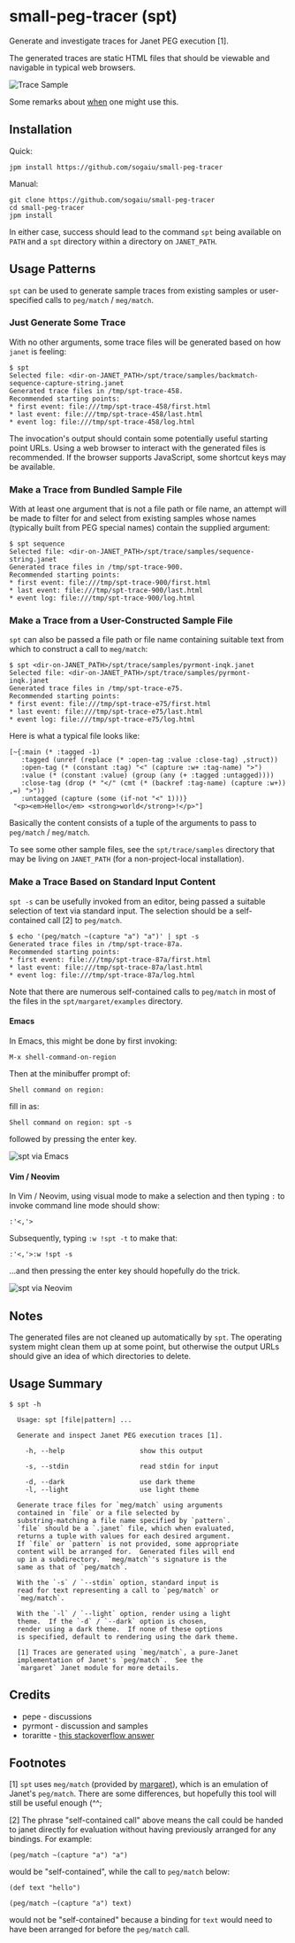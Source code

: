 # small-peg-tracer (spt)

Generate and investigate traces for Janet PEG execution [1].

The generated traces are static HTML files that should be viewable and
navigable in typical web browsers.

![Trace Sample](spt-trace-sample.png?raw=true "Trace Sample")

Some remarks about [when](doc/when.md) one might use this.

## Installation

Quick:

```
jpm install https://github.com/sogaiu/small-peg-tracer
```

Manual:

```
git clone https://github.com/sogaiu/small-peg-tracer
cd small-peg-tracer
jpm install
```

In either case, success should lead to the command `spt` being
available on `PATH` and a `spt` directory within a directory on
`JANET_PATH`.

## Usage Patterns

`spt` can be used to generate sample traces from existing samples or
user-specified calls to `peg/match` / `meg/match`.

### Just Generate Some Trace

With no other arguments, some trace files will be generated based on
how `janet` is feeling:

```
$ spt
Selected file: <dir-on-JANET_PATH>/spt/trace/samples/backmatch-sequence-capture-string.janet
Generated trace files in /tmp/spt-trace-458.
Recommended starting points:
* first event: file:///tmp/spt-trace-458/first.html
* last event: file:///tmp/spt-trace-458/last.html
* event log: file:///tmp/spt-trace-458/log.html
```

The invocation's output should contain some potentially useful
starting point URLs.  Using a web browser to interact with the
generated files is recommended.  If the browser supports JavaScript,
some shortcut keys may be available.

### Make a Trace from Bundled Sample File

With at least one argument that is not a file path or file name, an
attempt will be made to filter for and select from existing samples
whose names (typically built from PEG special names) contain the
supplied argument:

```
$ spt sequence
Selected file: <dir-on-JANET_PATH>/spt/trace/samples/sequence-string.janet
Generated trace files in /tmp/spt-trace-900.
Recommended starting points:
* first event: file:///tmp/spt-trace-900/first.html
* last event: file:///tmp/spt-trace-900/last.html
* event log: file:///tmp/spt-trace-900/log.html
```

### Make a Trace from a User-Constructed Sample File

`spt` can also be passed a file path or file name containing suitable
text from which to construct a call to `meg/match`:

```
$ spt <dir-on-JANET_PATH>/spt/trace/samples/pyrmont-inqk.janet
Selected file: <dir-on-JANET_PATH>/spt/trace/samples/pyrmont-inqk.janet
Generated trace files in /tmp/spt-trace-e75.
Recommended starting points:
* first event: file:///tmp/spt-trace-e75/first.html
* last event: file:///tmp/spt-trace-e75/last.html
* event log: file:///tmp/spt-trace-e75/log.html
```

Here is what a typical file looks like:

```janet
[~{:main (* :tagged -1)
   :tagged (unref (replace (* :open-tag :value :close-tag) ,struct))
   :open-tag (* (constant :tag) "<" (capture :w+ :tag-name) ">")
   :value (* (constant :value) (group (any (+ :tagged :untagged))))
   :close-tag (drop (* "</" (cmt (* (backref :tag-name) (capture :w+)) ,=) ">"))
   :untagged (capture (some (if-not "<" 1)))}
 "<p><em>Hello</em> <strong>world</strong>!</p>"]
```

Basically the content consists of a tuple of the arguments to pass to
`peg/match` / `meg/match`.

To see some other sample files, see the `spt/trace/samples` directory
that may be living on `JANET_PATH` (for a non-project-local
installation).

### Make a Trace Based on Standard Input Content

`spt -s` can be usefully invoked from an editor, being passed a
suitable selection of text via standard input.  The selection should
be a self-contained call [2] to `peg/match`.

```
$ echo '(peg/match ~(capture "a") "a")' | spt -s
Generated trace files in /tmp/spt-trace-87a.
Recommended starting points:
* first event: file:///tmp/spt-trace-87a/first.html
* last event: file:///tmp/spt-trace-87a/last.html
* event log: file:///tmp/spt-trace-87a/log.html
```

Note that there are numerous self-contained calls to `peg/match` in
most of the files in the `spt/margaret/examples` directory.

#### Emacs

In Emacs, this might be done by first invoking:

```
M-x shell-command-on-region
```

Then at the minibuffer prompt of:

```
Shell command on region:
```

fill in as:

```
Shell command on region: spt -s
```

followed by pressing the enter key.

![spt via Emacs](spt-s-via-emacs.png?raw=true "spt via Emacs")

#### Vim / Neovim

In Vim / Neovim, using visual mode to make a selection and then typing
`:` to invoke command line mode should show:

```
:'<,'>
```

Subsequently, typing `:w !spt -t` to make that:

```
:'<,'>:w !spt -s
```

...and then pressing the enter key should hopefully do the trick.

![spt via Neovim](spt-s-via-neovim.png?raw=true "spt via Neovim")

## Notes

The generated files are not cleaned up automatically by `spt`.  The
operating system might clean them up at some point, but otherwise the
output URLs should give an idea of which directories to delete.

## Usage Summary

```
$ spt -h

  Usage: spt [file|pattern] ...

  Generate and inspect Janet PEG execution traces [1].

    -h, --help                   show this output

    -s, --stdin                  read stdin for input

    -d, --dark                   use dark theme
    -l, --light                  use light theme

  Generate trace files for `meg/match` using arguments
  contained in `file` or a file selected by
  substring-matching a file name specified by `pattern`.
  `file` should be a `.janet` file, which when evaluated,
  returns a tuple with values for each desired argument.
  If `file` or `pattern` is not provided, some appropriate
  content will be arranged for.  Generated files will end
  up in a subdirectory.  `meg/match`'s signature is the
  same as that of `peg/match`.

  With the `-s` / `--stdin` option, standard input is
  read for text representing a call to `peg/match` or
  `meg/match`.

  With the `-l` / `--light` option, render using a light
  theme.  If the `-d` / `--dark` option is chosen,
  render using a dark theme.  If none of these options
  is specified, default to rendering using the dark theme.

  [1] Traces are generated using `meg/match`, a pure-Janet
  implementation of Janet's `peg/match`.  See the
  `margaret` Janet module for more details.
```

## Credits

* pepe - discussions
* pyrmont - discussion and samples
* toraritte - [this stackoverflow answer](https://stackoverflow.com/a/5373376)

## Footnotes

[1] `spt` uses `meg/match` (provided by
[margaret](https://github.com/sogaiu/margaret)), which is an emulation
of Janet's `peg/match`.  There are some differences, but hopefully
this tool will still be useful enough (^^;

[2] The phrase "self-contained call" above means the call could be
handed to janet directly for evaluation without having previously
arranged for any bindings.  For example:

```janet
(peg/match ~(capture "a") "a")
```

would be "self-contained", while the call to `peg/match` below:

```janet
(def text "hello")

(peg/match ~(capture "a") text)
```

would not be "self-contained" because a binding for `text` would
need to have been arranged for before the `peg/match` call.
